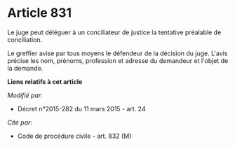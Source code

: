 # Article 831

Le juge peut déléguer à un conciliateur de justice la tentative préalable de conciliation.

Le greffier avise par tous moyens le défendeur de la décision du juge. L'avis précise les nom, prénoms, profession et adresse
du demandeur et l'objet de la demande.

**Liens relatifs à cet article**

_Modifié par_:

  - Décret n°2015-282 du 11 mars 2015 - art. 24

_Cité par_:

  - Code de procédure civile - art. 832 (M)
